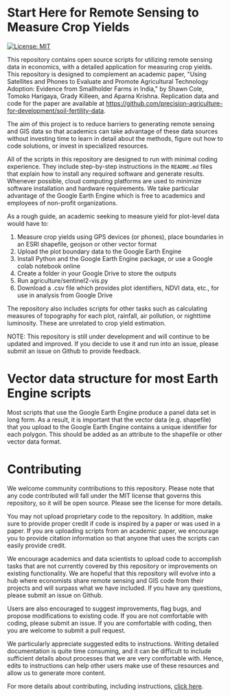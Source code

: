 # Start Here for Remote Sensing to Measure Crop Yields

[![License: MIT](https://img.shields.io/badge/License-MIT-yellow.svg)](https://opensource.org/licenses/MIT)

This repository contains open source scripts for utilizing remote sensing data in economics, with a detailed application for measuring crop yields. This repository is designed to complement an academic paper, "Using Satellites and Phones to Evaluate and Promote Agricultural Technology Adoption: Evidence from Smallholder Farms in India," by Shawn Cole, Tomoko Harigaya, Grady Killeen, and Aparna Krishna. Replication data and code for the paper are available at <https://github.com/precision-agriculture-for-development/soil-fertility-data>. 

The aim of this project is to reduce barriers to generating remote sensing and GIS data so that academics can take advantage of these data sources without investing time to learn in detail about the methods, figure out how to code solutions, or invest in specialized resources.

All of the scripts in this repository are designed to run with minimal coding experience. They include step-by-step instructions in the `README.md` files that explain how to install any required software and generate results. Whenever possible, cloud computing platforms are used to minimize software installation and hardware requirements. We take particular advantage of the Google Earth Engine which is free to academics and employees of non-profit organizations.

As a rough guide, an academic seeking to measure yield for plot-level data would have to:

1. Measure crop yields using GPS devices (or phones), place boundaries in an ESRI shapefile, geojson or other vector format 
2. Upload the plot boundary data to the Google Earth Engine
3. Install Python and the Google Earth Engine package, or use a Google colab notebook online
4. Create a folder in your Google Drive to store the outputs
5. Run agriculture/sentinel2-vis.py
6. Download a .csv file which provides plot identifiers, NDVI data, etc., for use in analysis from Google Drive

The repository also includes scripts for other tasks such as calculating measures of topography for each plot, rainfall, air pollution, or nighttime luminosity. These are unrelated to crop yield estimation.

NOTE: This repository is still under development and will continue to be updated and improved. If you decide to use it and run into an issue, please submit an issue on Github to provide feedback.

# Vector data structure for most Earth Engine scripts
Most scripts that use the Google Earth Engine produce a panel data set in long form. As a result, it is important that the vector data (e.g. shapefile) that you upload to the Google Earth Engine contains a unique identifier for each polygon. This should be added as an attribute to the shapefile or other vector data format.

# Contributing
We welcome community contributions to this repository. Please note that any code contributed will fall under the MIT license that governs this repository, so it will be open source. Please see the license for more details.

You may not upload proprietary code to the repository. In addition, make sure to provide proper credit if code is inspired by a paper or was used in a paper. If you are uploading scripts from an academic paper, we encourage you to provide citation information so that anyone that uses the scripts can easily provide credit.

We encourage academics and data scientists to upload code to accomplish tasks that are not currently covered by this repository or improvements on existing functionality. We are hopeful that this repository will evolve into a hub where economists share remote sensing and GIS code from their projects and will surpass what we have included. If you have any questions, please submit an issue on Github.

Users are also encouraged to suggest improvements, flag bugs, and propose modifications to existing code. If you are not comfortable with coding, please submit an issue. If you are comfortable with coding, then you are welcome to submit a pull request.

We particularly appreciate suggested edits to instructions. Writing detailed documentation is quite time consuming, and it can be difficult to include sufficient details about processes that we are very comfortable with. Hence, edits to instructions can help other users make use of these resources and allow us to generate more content.

For more details about contributing, including instructions, [click here](.github/CONTRIBUTING.md). 




